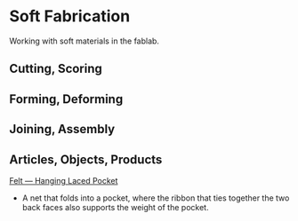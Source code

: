 # Soft Fabrication

Working with soft materials in the fablab.


## Cutting, Scoring


## Forming, Deforming


## Joining, Assembly


## Articles, Objects, Products

[Felt — Hanging Laced Pocket](Felt-Article-Hanging_Laced_Pocket)

* A net that folds into a pocket, where the ribbon that ties together the two back faces also supports the weight of the pocket.